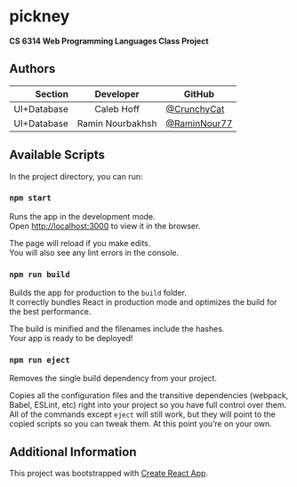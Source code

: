 # pickney
**CS 6314 Web Programming Languages Class Project**

## Authors
|         Section |        Developer        | GitHub                                         |
|----------------:|:-----------------------:|------------------------------------------------|
|   UI+Database   |        Caleb Hoff       | [@CrunchyCat](https://github.com/CrunchyCat)   |
|   UI+Database   |     Ramin Nourbakhsh    | [@RaminNour77](https://github.com/RaminNour77) |


## Available Scripts

In the project directory, you can run:

### `npm start`

Runs the app in the development mode.\
Open [http://localhost:3000](http://localhost:3000) to view it in the browser.

The page will reload if you make edits.\
You will also see any lint errors in the console.

### `npm run build`

Builds the app for production to the `build` folder.\
It correctly bundles React in production mode and optimizes the build for the best performance.

The build is minified and the filenames include the hashes.\
Your app is ready to be deployed!

### `npm run eject`

Removes the single build dependency from your project.

Copies all the configuration files and the transitive dependencies (webpack, Babel, ESLint, etc) right into your project so you have full control over them. All of the commands except `eject` will still work, but they will point to the copied scripts so you can tweak them. At this point you’re on your own.

## Additional Information

This project was bootstrapped with [Create React App](https://github.com/facebook/create-react-app).
